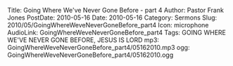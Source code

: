Title: Going Where We've Never Gone Before - part 4
Author: Pastor Frank Jones
PostDate: 2010-05-16
Date: 2010-05-16
Category: Sermons
Slug: 2010/05/GoingWhereWeveNeverGoneBefore_part4
Icon: microphone
AudioLink: GoingWhereWeveNeverGoneBefore_part4
Tags: GOING WHERE WE'VE NEVER GONE BEFORE, JESUS IS LORD
mp3: GoingWhereWeveNeverGoneBefore_part4/05162010.mp3
ogg: GoingWhereWeveNeverGoneBefore_part4/05162010.ogg
